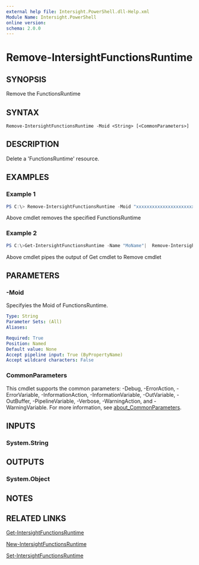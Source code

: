 ```yaml
---
external help file: Intersight.PowerShell.dll-Help.xml
Module Name: Intersight.PowerShell
online version:
schema: 2.0.0
---
```


# Remove-IntersightFunctionsRuntime

## SYNOPSIS
Remove the FunctionsRuntime

## SYNTAX

```
Remove-IntersightFunctionsRuntime -Moid <String> [<CommonParameters>]
```

## DESCRIPTION
Delete a &apos;FunctionsRuntime&apos; resource.

## EXAMPLES

### Example 1
```powershell
PS C:\> Remove-IntersightFunctionsRuntime -Moid "xxxxxxxxxxxxxxxxxxxxxxxxxxx"
```
Above cmdlet removes the specified FunctionsRuntime 

### Example 2
```powershell
PS C:\>Get-IntersightFunctionsRuntime -Name "MoName"|  Remove-IntersightFunctionsRuntime
```
Above cmdlet pipes the output of Get cmdlet to Remove cmdlet

## PARAMETERS

### -Moid
Specifyies the Moid of FunctionsRuntime.

```yaml
Type: String
Parameter Sets: (All)
Aliases:

Required: True
Position: Named
Default value: None
Accept pipeline input: True (ByPropertyName)
Accept wildcard characters: False
```

### CommonParameters
This cmdlet supports the common parameters: -Debug, -ErrorAction, -ErrorVariable, -InformationAction, -InformationVariable, -OutVariable, -OutBuffer, -PipelineVariable, -Verbose, -WarningAction, and -WarningVariable. For more information, see [about_CommonParameters](http://go.microsoft.com/fwlink/?LinkID=113216).

## INPUTS

### System.String

## OUTPUTS

### System.Object
## NOTES

## RELATED LINKS

[Get-IntersightFunctionsRuntime](./Get-IntersightFunctionsRuntime.md)

[New-IntersightFunctionsRuntime](./New-IntersightFunctionsRuntime.md)

[Set-IntersightFunctionsRuntime](./Set-IntersightFunctionsRuntime.md)

